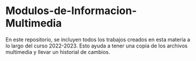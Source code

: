 # Modulos-de-Informacion-Multimedia
 En este repositorio, se incluyen todos los trabajos creados en esta materia a lo largo del curso 2022-2023. Esto ayuda a tener una copia de los archivos multimedia y llevar un historial de cambios.
